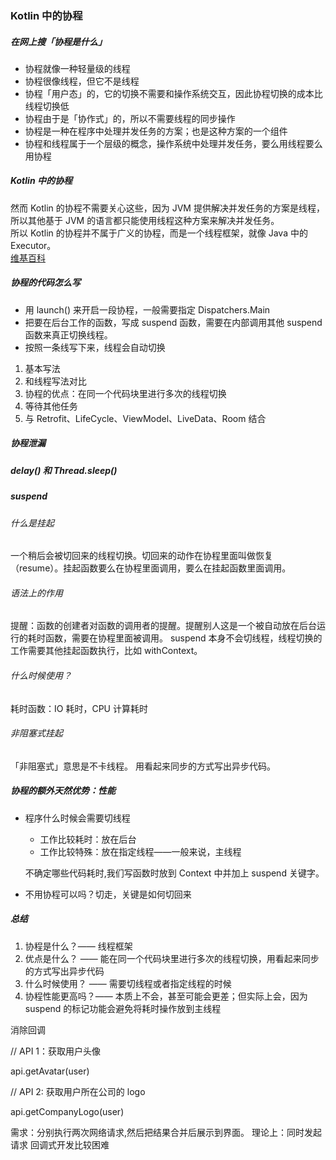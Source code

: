 ### Kotlin 中的协程
##### 在网上搜「协程是什么」
* 协程就像一种轻量级的线程
* 协程很像线程，但它不是线程
* 协程「用户态」的，它的切换不需要和操作系统交互，因此协程切换的成本比线程切换低
* 协程由于是「协作式」的，所以不需要线程的同步操作
* 协程是一种在程序中处理并发任务的方案；也是这种方案的一个组件
* 协程和线程属于一个层级的概念，操作系统中处理并发任务，要么用线程要么用协程
##### Kotlin 中的协程
然而 Kotlin 的协程不需要关心这些，因为 JVM 提供解决并发任务的方案是线程，所以其他基于 JVM 的语言都只能使用线程这种方案来解决并发任务。  
所以 Kotlin 的协程并不属于广义的协程，而是一个线程框架，就像 Java 中的 Executor。  
[维基百科](https://en.wikipedia.org/wiki/Coroutine)
##### 协程的代码怎么写
* 用 launch() 来开启一段协程，一般需要指定 Dispatchers.Main
* 把要在后台工作的函数，写成 suspend 函数，需要在内部调用其他 suspend 函数来真正切换线程。
* 按照一条线写下来，线程会自动切换

1. 基本写法
2. 和线程写法对比
3. 协程的优点：在同一个代码块里进行多次的线程切换
4. 等待其他任务
5. 与 Retrofit、LifeCycle、ViewModel、LiveData、Room 结合

##### 协程泄漏

##### delay() 和 Thread.sleep()

##### suspend

###### 什么是挂起
一个稍后会被切回来的线程切换。切回来的动作在协程里面叫做恢复（resume）。挂起函数要么在协程里面调用，要么在挂起函数里面调用。

###### 语法上的作用
提醒：函数的创建者对函数的调用者的提醒。提醒别人这是一个被自动放在后台运行的耗时函数，需要在协程里面被调用。
suspend 本身不会切线程，线程切换的工作需要其他挂起函数执行，比如 withContext。

###### 什么时候使用？
耗时函数：IO 耗时，CPU 计算耗时

###### 非阻塞式挂起
「非阻塞式」意思是不卡线程。
用看起来同步的方式写出异步代码。

##### 协程的额外天然优势：性能
* 程序什么时候会需要切线程
    * 工作比较耗时：放在后台
    * 工作比较特殊：放在指定线程——一般来说，主线程

  不确定哪些代码耗时,我们写函数时放到 Context 中并加上 suspend 关键字。
* 不用协程可以吗？切走，关键是如何切回来

##### 总结
1. 协程是什么？—— 线程框架
2. 优点是什么？ —— 能在同一个代码块里进行多次的线程切换，用看起来同步的方式写出异步代码
3. 什么时候使用？ —— 需要切线程或者指定线程的时候
4. 协程性能更高吗？—— 本质上不会，甚至可能会更差；但实际上会，因为 suspend 的标记功能会避免将耗时操作放到主线程


消除回调

// API 1：获取用户头像

api.getAvatar(user)

// API 2: 获取用户所在公司的 logo

api.getCompanyLogo(user)

需求：分别执行两次网络请求,然后把结果合并后展示到界面。
理论上：同时发起请求
回调式开发比较困难





